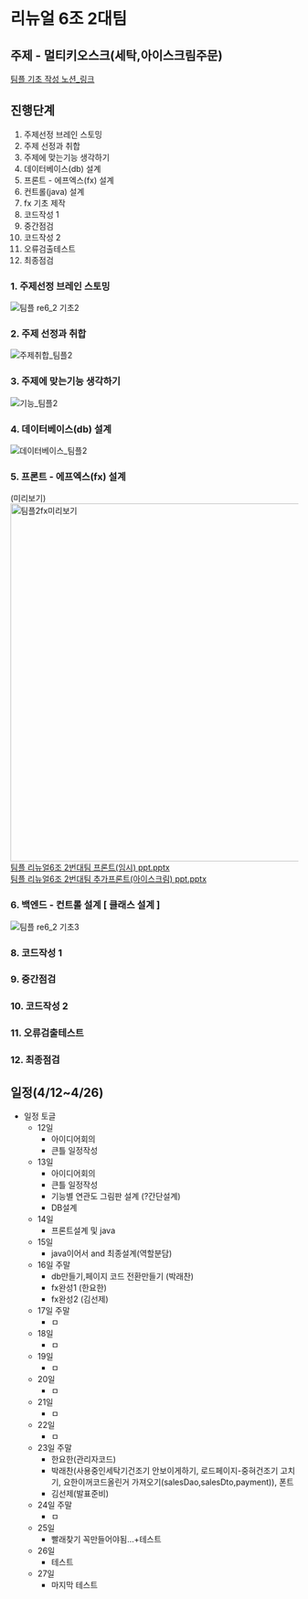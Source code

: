 # 리뉴얼 6조 2대팀

## 주제 - 멀티키오스크(세탁,아이스크림주문)

[팀플 기초 작성 노션_링크](https://www.notion.so/65eba034e61c4cfabff76e16270f2340)

## 진행단계
1. 주제선정 브레인 스토밍
2. 주제 선정과 취합
3. 주제에 맞는기능 생각하기
4. 데이터베이스(db) 설계
5. 프론트 - 에프엑스(fx) 설계
6. 컨트롤(java) 설계
7. fx 기초 제작
8. 코드작성 1
9. 중간점검
10. 코드작성 2
11. 오류검출테스트
12. 최종점검









### 1. 주제선정 브레인 스토밍
![팀플 re6_2 기초2](https://user-images.githubusercontent.com/100547978/163544146-cf73d27e-3582-48d8-ad2c-a472da80c302.jpg)


### 2. 주제 선정과 취합
![주제취합_팀플2](https://user-images.githubusercontent.com/100547978/163682811-3e111f54-ae4b-48e9-ad9f-215bb027a973.jpg)


### 3. 주제에 맞는기능 생각하기
![기능_팀플2](https://user-images.githubusercontent.com/100547978/163683284-0c415f47-6900-44c8-9a94-23c2d8317455.jpg)


### 4. 데이터베이스(db) 설계
![데이터베이스_팀플2](https://user-images.githubusercontent.com/100547978/163682299-dde5920d-b7f7-4e51-ba93-2e5797574cda.jpg)


### 5. 프론트 - 에프엑스(fx) 설계  
(미리보기)  
<img width="626" alt="팀플2fx미리보기" src="https://user-images.githubusercontent.com/100547978/163683357-89742614-3968-4825-885f-fb3858c4d443.png">  
[팀플 리뉴얼6조 2번대팀 프론트(임시) ppt.pptx](https://github.com/ParkRaechan/renual6_2/files/8500218/6.2.ppt.pptx)  
[팀플 리뉴얼6조 2번대팀 추가프론트(아이스크림) ppt.pptx](https://github.com/ParkRaechan/renual6_2/files/8500224/6.2.ppt.pptx)  


### 6. 백엔드 - 컨트롤 설계 [ 클래스 설계 ]
![팀플 re6_2 기초3](https://user-images.githubusercontent.com/100547978/163554358-8019bdb4-8ba5-4a4d-97d8-7867b323ac97.jpg)




### 8. 코드작성 1
### 9. 중간점검
### 10. 코드작성 2
### 11. 오류검출테스트
### 12. 최종점검







## 일정(4/12~4/26)

- 일정 토글
    - 12일
        - 아이디어회의
        - 큰틀 일정작성
    - 13일
        - 아이디어회의
        - 큰틀 일정작성
        - 기능별 연관도 그림판 설계 (?간단설계)
        - DB설계
    - 14일
        - 프론트설계 및 java
    - 15일
        - java이어서 and 최종설계(역할분담)
    - 16일 주말
        - db만들기,페이지 코드 전환만들기 (박래찬)
        - fx완성1 (한요한)
        - fx완성2 (김선제)
    - 17일 주말
        - ㅁ
    - 18일
        - ㅁ
    - 19일
        - ㅁ
    - 20일
        - ㅁ
    - 21일
        - ㅁ
    - 22일
        - ㅁ
    - 23일 주말
        - 한요한(관리자코드)
        - 박래찬(사용중인세탁기건조기 안보이게하기,    로드페이지-중혀건조기 고치기,    요한이꺼코드올린거 가져오기(salesDao,salesDto,payment)),     폰트
        - 김선제(발표준비)
    - 24일 주말
        - ㅁ
    - 25일
        - 빨래찾기 꼭만들어야됨...+테스트
    - 26일
        - 테스트
    - 27일
        - 마지막 테스트
        
